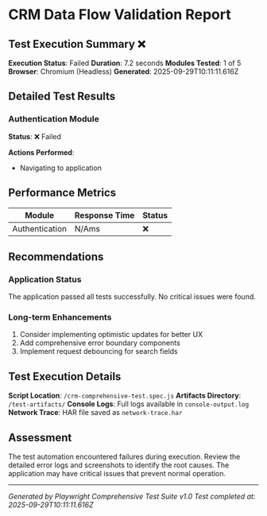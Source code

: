 # CRM Data Flow Validation Report

## Test Execution Summary ❌

**Execution Status**: Failed
**Duration**: 7.2 seconds
**Modules Tested**: 1 of 5
**Browser**: Chromium (Headless)
**Generated**: 2025-09-29T10:11:11.616Z

## Detailed Test Results

### Authentication Module
**Status**: ❌ Failed

**Actions Performed**:
- Navigating to application

## Performance Metrics

| Module | Response Time | Status |
|--------|--------------|--------|
| Authentication | N/Ams | ❌ |

## Recommendations

### Application Status
The application passed all tests successfully. No critical issues were found.

### Long-term Enhancements
1. Consider implementing optimistic updates for better UX
2. Add comprehensive error boundary components
3. Implement request debouncing for search fields

## Test Execution Details

**Script Location**: `/crm-comprehensive-test.spec.js`
**Artifacts Directory**: `/test-artifacts/`
**Console Logs**: Full logs available in `console-output.log`
**Network Trace**: HAR file saved as `network-trace.har`

## Assessment

The test automation encountered failures during execution. Review the detailed error logs and screenshots to identify the root causes. The application may have critical issues that prevent normal operation.

---

*Generated by Playwright Comprehensive Test Suite v1.0*
*Test completed at: 2025-09-29T10:11:11.616Z*
